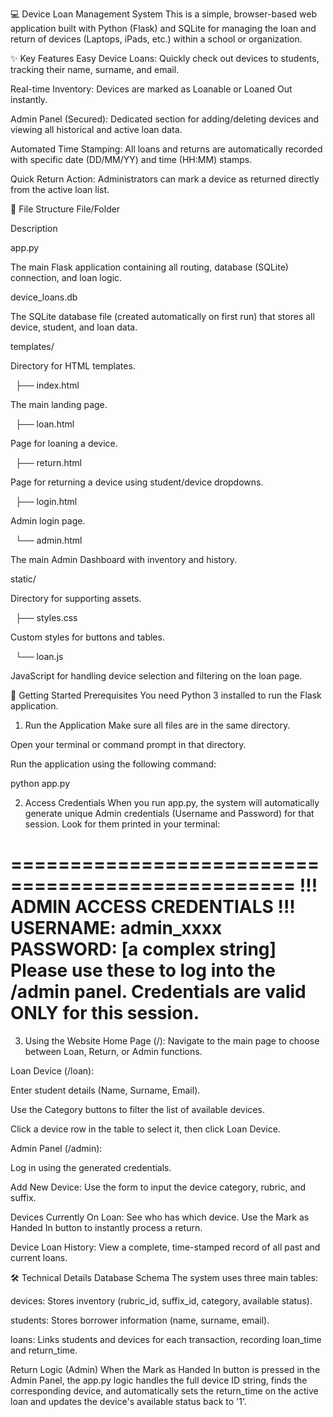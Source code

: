 💻 Device Loan Management System
This is a simple, browser-based web application built with Python (Flask) and SQLite for managing the loan and return of devices (Laptops, iPads, etc.) within a school or organization.

✨ Key Features
Easy Device Loans: Quickly check out devices to students, tracking their name, surname, and email.

Real-time Inventory: Devices are marked as Loanable or Loaned Out instantly.

Admin Panel (Secured): Dedicated section for adding/deleting devices and viewing all historical and active loan data.

Automated Time Stamping: All loans and returns are automatically recorded with specific date (DD/MM/YY) and time (HH:MM) stamps.

Quick Return Action: Administrators can mark a device as returned directly from the active loan list.

📁 File Structure
File/Folder

Description

app.py

The main Flask application containing all routing, database (SQLite) connection, and loan logic.

device_loans.db

The SQLite database file (created automatically on first run) that stores all device, student, and loan data.

templates/

Directory for HTML templates.

  ├── index.html

The main landing page.

  ├── loan.html

Page for loaning a device.

  ├── return.html

Page for returning a device using student/device dropdowns.

  ├── login.html

Admin login page.

  └── admin.html

The main Admin Dashboard with inventory and history.

static/

Directory for supporting assets.

  ├── styles.css

Custom styles for buttons and tables.

  └── loan.js

JavaScript for handling device selection and filtering on the loan page.

🚀 Getting Started
Prerequisites
You need Python 3 installed to run the Flask application.

1. Run the Application
Make sure all files are in the same directory.

Open your terminal or command prompt in that directory.

Run the application using the following command:

python app.py

2. Access Credentials
When you run app.py, the system will automatically generate unique Admin credentials (Username and Password) for that session. Look for them printed in your terminal:

================================================== 
!!! ADMIN ACCESS CREDENTIALS !!! 
USERNAME: admin_xxxx 
PASSWORD: [a complex string] 
Please use these to log into the /admin panel. 
Credentials are valid ONLY for this session. 
================================================== 

3. Using the Website
Home Page (/): Navigate to the main page to choose between Loan, Return, or Admin functions.

Loan Device (/loan):

Enter student details (Name, Surname, Email).

Use the Category buttons to filter the list of available devices.

Click a device row in the table to select it, then click Loan Device.

Admin Panel (/admin):

Log in using the generated credentials.

Add New Device: Use the form to input the device category, rubric, and suffix.

Devices Currently On Loan: See who has which device. Use the Mark as Handed In button to instantly process a return.

Device Loan History: View a complete, time-stamped record of all past and current loans.

🛠️ Technical Details
Database Schema
The system uses three main tables:

devices: Stores inventory (rubric_id, suffix_id, category, available status).

students: Stores borrower information (name, surname, email).

loans: Links students and devices for each transaction, recording loan_time and return_time.

Return Logic (Admin)
When the Mark as Handed In button is pressed in the Admin Panel, the app.py logic handles the full device ID string, finds the corresponding device, and automatically sets the return_time on the active loan and updates the device's available status back to '1'.
